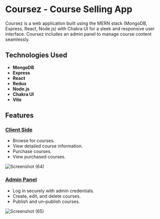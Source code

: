 # Coursez - Course Selling App

Coursez is a web application built using the MERN stack (MongoDB, Express, React, Node.js) with Chakra UI for a sleek and responsive user interface. Coursez includes an admin panel to manage course content seamlessly.

## Technologies Used

- **MongoDB**
- **Express**
- **React**
- **Redux**
- **Node.js**
- **Chakra UI**
- **Vite**

## Features

### [Client Side](https://coursez-by-krish.netlify.app)
- Browse for courses.
- View detailed course information.
- Purchase courses.
- View purchased courses.
  
![Screenshot (64)](https://github.com/krisgoswami/course-selling-app/assets/91143716/7f6636f8-1ab1-4bf6-82ee-37ceb971f9b7)

### [Admin Panel](https://coursez-app-admin-panel.netlify.app)
- Log in securely with admin credentials.
- Create, edit, and delete courses.
- Publish and un-publish courses.

![Screenshot (65)](https://github.com/krisgoswami/course-selling-app/assets/91143716/dbfa0035-8fea-46cb-984f-2ac0e876024d)
